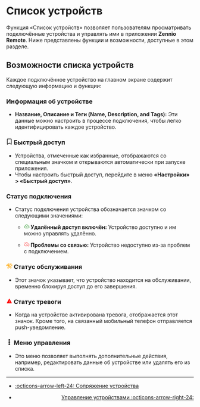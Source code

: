 # Список устройств

Функция «Список устройств» позволяет пользователям просматривать подключённые устройства и управлять ими в приложении **Zennio Remote**. Ниже представлены функции и возможности, доступные в этом разделе.

## Возможности списка устройств

Каждое подключённое устройство на главном экране содержит следующую информацию и функции:

### Информация об устройстве

- **Название, Описание и Теги (Name, Description, and Tags):** Эти данные можно настроить в процессе подключения, чтобы легко идентифицировать каждое устройство.

### <svg stroke="currentColor" fill="currentColor" stroke-width="0" viewBox="0 0 384 512" height="1em" width="1em" xmlns="http://www.w3.org/2000/svg"><path d="M0 48C0 21.5 21.5 0 48 0l0 48 0 393.4 130.1-92.9c8.3-6 19.6-6 27.9 0L336 441.4 336 48 48 48 48 0 336 0c26.5 0 48 21.5 48 48l0 440c0 9-5 17.2-13 21.3s-17.6 3.4-24.9-1.8L192 397.5 37.9 507.5c-7.3 5.2-16.9 5.9-24.9 1.8S0 497 0 488L0 48z"></path></svg> Быстрый доступ

- Устройства, отмеченные как избранные, отображаются со специальным значком и открываются автоматически при запуске приложения.
- Чтобы настроить быстрый доступ, перейдите в меню **«Настройки» > «Быстрый доступ»**.

### Статус подключения

- Статус подключения устройства обозначается значком со следующими значениями:

    - <svg stroke="currentColor" fill="currentColor" stroke-width="0" viewBox="0 0 16 16" style="color:green" height="1em" width="1em" xmlns="http://www.w3.org/2000/svg"><path fill-rule="evenodd" d="M10.354 6.146a.5.5 0 0 1 0 .708l-3 3a.5.5 0 0 1-.708 0l-1.5-1.5a.5.5 0 1 1 .708-.708L7 8.793l2.646-2.647a.5.5 0 0 1 .708 0"></path><path d="M4.406 3.342A5.53 5.53 0 0 1 8 2c2.69 0 4.923 2 5.166 4.579C14.758 6.804 16 8.137 16 9.773 16 11.569 14.502 13 12.687 13H3.781C1.708 13 0 11.366 0 9.318c0-1.763 1.266-3.223 2.942-3.593.143-.863.698-1.723 1.464-2.383m.653.757c-.757.653-1.153 1.44-1.153 2.056v.448l-.445.049C2.064 6.805 1 7.952 1 9.318 1 10.785 2.23 12 3.781 12h8.906C13.98 12 15 10.988 15 9.773c0-1.216-1.02-2.228-2.313-2.228h-.5v-.5C12.188 4.825 10.328 3 8 3a4.53 4.53 0 0 0-2.941 1.1z"></path></svg> **Удалённый доступ включён:** Устройство доступно и им можно управлять удалённо.

    - <svg stroke="currentColor" fill="currentColor" stroke-width="0" viewBox="0 0 512 512" style="color:red" height="1em" width="1em" xmlns="http://www.w3.org/2000/svg"><path fill="none" stroke-linecap="round" stroke-linejoin="round" stroke-width="32" d="M93.72 183.25C49.49 198.05 16 233.1 16 288c0 66 54 112 120 112h184.37m147.45-22.26C485.24 363.3 496 341.61 496 312c0-59.82-53-85.76-96-88-8.89-89.54-71-144-144-144-26.16 0-48.79 6.93-67.6 18.14"></path><path fill="none" stroke-linecap="round" stroke-miterlimit="10" stroke-width="32" d="M448 448 64 64"></path></svg> **Проблемы со связью:** Устройство недоступно из-за проблем с подключением.

### <svg stroke="currentColor" fill="currentColor" stroke-width="0" viewBox="0 0 512 512" style="color:orange" height="1em" width="1em" xmlns="http://www.w3.org/2000/svg"><path fill="none" stroke-linecap="round" stroke-miterlimit="10" stroke-width="32" d="M436.67 184.11a27.17 27.17 0 0 1-38.3 0l-22.48-22.49a27.15 27.15 0 0 1 0-38.29l50.89-50.89a.85.85 0 0 0-.26-1.38C393.68 57 351.09 64.15 324.05 91c-25.88 25.69-27.35 64.27-17.87 98a27 27 0 0 1-7.67 27.14l-173 160.76a40.76 40.76 0 1 0 57.57 57.54l162.15-173.3a27 27 0 0 1 26.77-7.7c33.46 8.94 71.49 7.26 97.07-17.94 27.49-27.08 33.42-74.94 20.1-102.33a.85.85 0 0 0-1.36-.22z"></path><path fill="none" stroke-linecap="round" stroke-linejoin="round" stroke-width="32" d="M224 284c-17.48-17-25.49-24.91-31-30.29a18.24 18.24 0 0 1-3.33-21.35 20.76 20.76 0 0 1 3.5-4.62l15.68-15.29a18.66 18.66 0 0 1 5.63-3.87 18.11 18.11 0 0 1 20 3.62c5.45 5.29 15.43 15 33.41 32.52m49.18 46.58c40.95 38.1 90.62 83.27 110 99.41a13.46 13.46 0 0 1 .94 19.92L394.63 444a14 14 0 0 1-20.29-.76c-16.53-19.18-61.09-67.11-99.27-107"></path><path fill="none" stroke-linecap="round" stroke-linejoin="round" stroke-width="32" d="m17.34 193.5 29.41-28.74a4.71 4.71 0 0 1 3.41-1.35 4.85 4.85 0 0 1 3.41 1.35h0a9.86 9.86 0 0 0 8.19 2.77c3.83-.42 7.92-1.6 10.57-4.12 6-5.8-.94-17.23 4.34-24.54a207 207 0 0 1 19.78-22.6c6-5.88 29.84-28.32 69.9-44.45A107.31 107.31 0 0 1 206.67 64c22.59 0 40 10 46.26 15.67a89.54 89.54 0 0 1 10.28 11.64 78.92 78.92 0 0 0-9.21-2.77 68.82 68.82 0 0 0-20-1.26c-13.33 1.09-29.41 7.26-38 14-13.9 11-19.87 25.72-20.81 44.71-.68 14.12 2.72 22.1 36.1 55.49a6.6 6.6 0 0 1-.34 9.16l-18.22 18a6.88 6.88 0 0 1-9.54.09c-21.94-21.94-36.65-33.09-45-38.16s-15.07-6.5-18.3-6.85a30.85 30.85 0 0 0-18.27 3.87 11.39 11.39 0 0 0-2.64 2 14.14 14.14 0 0 0 .42 20.08l1.71 1.6a4.63 4.63 0 0 1 0 6.64L71.73 246.6a4.71 4.71 0 0 1-3.41 1.4 4.86 4.86 0 0 1-3.41-1.35l-47.57-46.43a4.88 4.88 0 0 1 0-6.72z"></path></svg> Статус обслуживания

- Этот значок указывает, что устройство находится на обслуживании, временно блокируя доступ до его завершения.

### <svg stroke="currentColor" fill="currentColor" stroke-width="0" viewBox="0 0 512 512" style="color:red" height="1em" width="1em" xmlns="http://www.w3.org/2000/svg"><path d="M228.9 79.9L51.8 403.1C40.6 423.3 55.5 448 78.9 448h354.3c23.3 0 38.2-24.7 27.1-44.9L283.1 79.9c-11.7-21.2-42.5-21.2-54.2 0zM273.6 214L270 336h-28l-3.6-122h35.2zM256 402.4c-10.7 0-19.1-8.1-19.1-18.4s8.4-18.4 19.1-18.4 19.1 8.1 19.1 18.4-8.4 18.4-19.1 18.4z"></path></svg> Статус тревоги

- Когда на устройстве активирована тревога, отображается этот значок. Кроме того, на связанный мобильный телефон отправляется push-уведомление.

### <svg stroke="currentColor" fill="currentColor" stroke-width="0" viewBox="0 0 192 512" height="1em" width="1em" xmlns="http://www.w3.org/2000/svg"><path d="M96 184c39.8 0 72 32.2 72 72s-32.2 72-72 72-72-32.2-72-72 32.2-72 72-72zM24 80c0 39.8 32.2 72 72 72s72-32.2 72-72S135.8 8 96 8 24 40.2 24 80zm0 352c0 39.8 32.2 72 72 72s72-32.2 72-72-32.2-72-72-72-72 32.2-72 72z"></path></svg> Меню управления

- Это меню позволяет выполнять дополнительные действия, например, редактировать данные об устройстве или удалять его из списка.

------

<div class="grid cards" markdown>

- <div class="card" style="text-align: left;">

    [:octicons-arrow-left-24: Сопряжение устройства](/zr-manual-ru/devices/device_pairing/)

- <div class="card" style="text-align: right;">
  
    [Управление устройствами :octicons-arrow-right-24:](/zr-manual-ru/devices/device_management/)

</div></div></div>